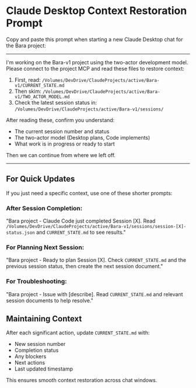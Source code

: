 # Claude Desktop Context Restoration Prompt

Copy and paste this prompt when starting a new Claude Desktop chat for the Bara project:

---

I'm working on the Bara-v1 project using the two-actor development model. Please connect to the project MCP and read these files to restore context:

1. First, read: `/Volumes/DevDrive/ClaudeProjects/active/Bara-v1/CURRENT_STATE.md`
2. Then skim: `/Volumes/DevDrive/ClaudeProjects/active/Bara-v1/TWO_ACTOR_MODEL.md`
3. Check the latest session status in: `/Volumes/DevDrive/ClaudeProjects/active/Bara-v1/sessions/`

After reading these, confirm you understand:
- The current session number and status
- The two-actor model (Desktop plans, Code implements)
- What work is in progress or ready to start

Then we can continue from where we left off.

---

## For Quick Updates

If you just need a specific context, use one of these shorter prompts:

### After Session Completion:
"Bara project - Claude Code just completed Session [X]. Read `/Volumes/DevDrive/ClaudeProjects/active/Bara-v1/sessions/session-[X]-status.json` and `CURRENT_STATE.md` to see results."

### For Planning Next Session:
"Bara project - Ready to plan Session [X]. Check `CURRENT_STATE.md` and the previous session status, then create the next session document."

### For Troubleshooting:
"Bara project - Issue with [describe]. Read `CURRENT_STATE.md` and relevant session documents to help resolve."

## Maintaining Context

After each significant action, update `CURRENT_STATE.md` with:
- New session number
- Completion status
- Any blockers
- Next actions
- Last updated timestamp

This ensures smooth context restoration across chat windows.
